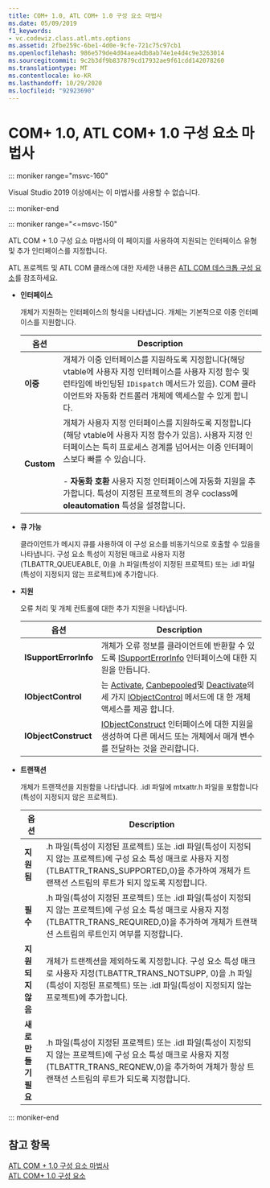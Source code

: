 ```yaml
---
title: COM+ 1.0, ATL COM+ 1.0 구성 요소 마법사
ms.date: 05/09/2019
f1_keywords:
- vc.codewiz.class.atl.mts.options
ms.assetid: 2fbe259c-6be1-4d0e-9cfe-721c75c97cb1
ms.openlocfilehash: 986e579de4d04aea4db8ab74e1e4d4c9e3263014
ms.sourcegitcommit: 9c2b3df9b837879cd17932ae9f61cdd142078260
ms.translationtype: MT
ms.contentlocale: ko-KR
ms.lasthandoff: 10/29/2020
ms.locfileid: "92923690"
---
```

# <a name="com-10-atl-com-10-component-wizard"></a>COM+ 1.0, ATL COM+ 1.0 구성 요소 마법사

::: moniker range="msvc-160"

Visual Studio 2019 이상에서는 이 마법사를 사용할 수 없습니다.

::: moniker-end

::: moniker range="<=msvc-150"

ATL COM + 1.0 구성 요소 마법사의 이 페이지를 사용하여 지원되는 인터페이스 유형 및 추가 인터페이스를 지정합니다.

ATL 프로젝트 및 ATL COM 클래스에 대한 자세한 내용은 [ATL COM 데스크톱 구성 요소](../../atl/atl-com-desktop-components.md)를 참조하세요.

- **인터페이스**

   개체가 지원하는 인터페이스의 형식을 나타냅니다. 개체는 기본적으로 이중 인터페이스를 지원합니다.

   |옵션|Description|
   |------------|-----------------|
   |**이중**|개체가 이중 인터페이스를 지원하도록 지정합니다(해당 vtable에 사용자 지정 인터페이스를 사용자 지정 함수 및 런타임에 바인딩된 `IDispatch` 메서드가 있음). COM 클라이언트와 자동화 컨트롤러 개체에 액세스할 수 있게 합니다.|
   |**Custom**|개체가 사용자 지정 인터페이스를 지원하도록 지정합니다(해당 vtable에 사용자 지정 함수가 있음). 사용자 지정 인터페이스는 특히 프로세스 경계를 넘어서는 이중 인터페이스보다 빠를 수 있습니다.<br /><br /> - **자동화 호환** 사용자 지정 인터페이스에 자동화 지원을 추가합니다. 특성이 지정된 프로젝트의 경우 coclass에 **oleautomation** 특성을 설정합니다.|

- **큐 가능**

   클라이언트가 메시지 큐를 사용하여 이 구성 요소를 비동기식으로 호출할 수 있음을 나타냅니다. 구성 요소 특성이 지정된 매크로 사용자 지정(TLBATTR_QUEUEABLE, 0)을 .h 파일(특성이 지정된 프로젝트) 또는 .idl 파일(특성이 지정되지 않는 프로젝트)에 추가합니다.

- **지원**

   오류 처리 및 개체 컨트롤에 대한 추가 지원을 나타냅니다.

   |옵션|Description|
   |------------|-----------------|
   |**ISupportErrorInfo**|개체가 오류 정보를 클라이언트에 반환할 수 있도록 [ISupportErrorInfo](../../atl/reference/isupporterrorinfoimpl-class.md) 인터페이스에 대한 지원을 만듭니다.|
   |**IObjectControl**|는 [Activate](/windows/win32/api/comsvcs/nf-comsvcs-iobjectcontrol-activate), [Canbepooled](/windows/win32/api/comsvcs/nf-comsvcs-iobjectcontrol-canbepooled)및 [Deactivate](/windows/win32/api/comsvcs/nf-comsvcs-iobjectcontrol-deactivate)의 세 가지 [IObjectControl](/windows/win32/api/comsvcs/nn-comsvcs-iobjectcontrol) 메서드에 대 한 개체 액세스를 제공 합니다.|
   |**IObjectConstruct**|[IObjectConstruct](/windows/win32/api/comsvcs/nn-comsvcs-iobjectconstruct) 인터페이스에 대한 지원을 생성하여 다른 메서드 또는 개체에서 매개 변수를 전달하는 것을 관리합니다.|

- **트랜잭션**

   개체가 트랜잭션을 지원함을 나타냅니다. .idl 파일에 mtxattr.h 파일을 포함합니다(특성이 지정되지 않은 프로젝트).

   |옵션|Description|
   |------------|-----------------|
   |**지원됨**|.h 파일(특성이 지정된 프로젝트) 또는 .idl 파일(특성이 지정되지 않는 프로젝트)에 구성 요소 특성 매크로 사용자 지정(TLBATTR_TRANS_SUPPORTED,0)을 추가하여 개체가 트랜잭션 스트림의 루트가 되지 않도록 지정합니다.|
   |**필수**|.h 파일(특성이 지정된 프로젝트) 또는 .idl 파일(특성이 지정되지 않는 프로젝트)에 구성 요소 특성 매크로 사용자 지정(TLBATTR_TRANS_REQUIRED,0)을 추가하여 개체가 트랜잭션 스트림의 루트인지 여부를 지정합니다.|
   |**지원되지 않음**|개체가 트랜젝션을 제외하도록 지정합니다. 구성 요소 특성 매크로 사용자 지정(TLBATTR_TRANS_NOTSUPP, 0)을 .h 파일(특성이 지정된 프로젝트) 또는 .idl 파일(특성이 지정되지 않는 프로젝트)에 추가합니다.|
   |**새로 만들기 필요**|.h 파일(특성이 지정된 프로젝트) 또는 .idl 파일(특성이 지정되지 않는 프로젝트)에 구성 요소 특성 매크로 사용자 지정(TLBATTR_TRANS_REQNEW,0)을 추가하여 개체가 항상 트랜잭션 스트림의 루트가 되도록 지정합니다.|

::: moniker-end

## <a name="see-also"></a>참고 항목

[ATL COM + 1.0 구성 요소 마법사](../../atl/reference/atl-com-plus-1-0-component-wizard.md)<br/>
[ATL COM+ 1.0 구성 요소](../../atl/reference/adding-an-atl-com-plus-1-0-component.md)
